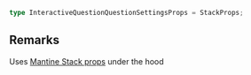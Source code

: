 ```ts
type InteractiveQuestionQuestionSettingsProps = StackProps;
```

## Remarks

Uses [Mantine Stack props](https://v7.mantine.dev/core/stack/?t=props) under the hood
